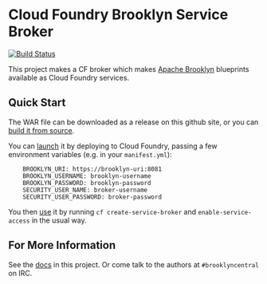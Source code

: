 # Cloud Foundry Brooklyn Service Broker
[![Build Status](https://travis-ci.org/cloudfoundry-incubator/brooklyn-service-broker.svg?branch=master)](https://travis-ci.org/cloudfoundry-incubator/brooklyn-service-broker)

This project makes a CF broker which makes [Apache Brooklyn](http://brooklyn.io) blueprints 
available as Cloud Foundry services.

## Quick Start

The WAR file can be downloaded as a release on this github site,
or you can [build it from source](docs/build-and-test.md).

You can [launch](docs/launch.md) it by deploying to Cloud Foundry,
passing a few environment variables (e.g. in your `manifest.yml`):

        BROOKLYN_URI: https://brooklyn-uri:8081
        BROOKLYN_USERNAME: brooklyn-username
        BROOKLYN_PASSWORD: brooklyn-password
        SECURITY_USER_NAME: broker-username
        SECURITY_USER_PASSWORD: broker-password
  
You then [use](docs/use.md) it by running `cf create-service-broker` and `enable-service-access` in the usual way.

## For More Information

See the [docs](docs/) in this project. Or come talk to the authors at `#brooklyncentral` on IRC.

